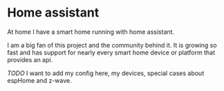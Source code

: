 # Home assistant

At home I have a smart home running with home assistant.

I am a big fan of this project and the community behind it. It is growing so fast and has support for nearly every smart home device or platform that provides an api.

*TODO*
I want to add my config here, my devices, special cases about espHome and z-wave.
